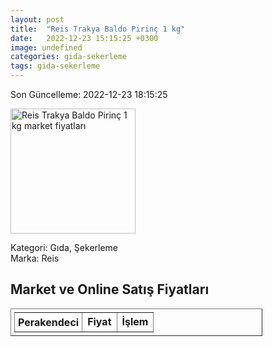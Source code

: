 ```yaml
---
layout: post
title:  "Reis Trakya Baldo Pirinç 1 kg"
date:   2022-12-23 15:15:25 +0300
image: undefined
categories: gida-sekerleme
tags: gida-sekerleme
---
```


Son Güncelleme: 2022-12-23 18:15:25

<img src="undefined" width="200" alt="Reis Trakya Baldo Pirinç 1 kg market fiyatları" />

Kategori: Gıda, Şekerleme
<br />
Marka: Reis

<h2>Market ve Online Satış Fiyatları</h2>

<table border="1" style="padding: 5px;width:80%;">
  <tr>
    <td style="padding: 5px;"><strong>Perakendeci</strong></td>
    <td><strong>Fiyat</strong></td>
    <td><strong>İşlem</strong></td>
  </tr>
  
</table>
